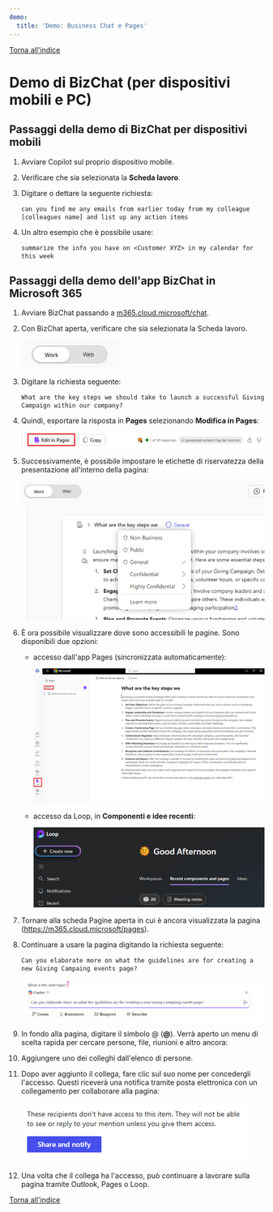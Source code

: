 ```yaml
---
demo:
  title: 'Demo: Business Chat e Pages'
---
```


[Torna all'indice](https://microsoftlearning.github.io/MS-4012-Microsoft-Copilot-Web-Based-Interactive-Experience-for-Executives/)

# Demo di BizChat (per dispositivi mobili e PC)

## Passaggi della demo di BizChat per dispositivi mobili

1. Avviare Copilot sul proprio dispositivo mobile.

1. Verificare che sia selezionata la **Scheda lavoro**.

1. Digitare o dettare la seguente richiesta:

   ```text
   can you find me any emails from earlier today from my colleague [colleagues name] and list up any action items
   ```
1. Un altro esempio che è possibile usare:

   ```text
   summarize the info you have on <Customer XYZ> in my calendar for this week
   ```

## Passaggi della demo dell'app BizChat in Microsoft 365

1. Avviare BizChat passando a [m365.cloud.microsoft/chat](https://m365.cloud.microsoft/chat).

1. Con BizChat aperta, verificare che sia selezionata la Scheda lavoro.

    ![Screenshot che mostra la Scheda lavoro in BizChat.](../Demos/Media/work-tab.png)

1. Digitare la richiesta seguente:

    ```text
    What are the key steps we should take to launch a successful Giving Campaign within our company?
    ```

1. Quindi, esportare la risposta in **Pages** selezionando **Modifica in Pages**:

    ![Screenshot che mostra Pages in Bizchat.](../Demos/Media/edit-in-pages.png)

1. Successivamente, è possibile impostare le etichette di riservatezza della presentazione all'interno della pagina:

    ![Screenshot che mostra la condivisione e la notifica in Pages.](../Demos/Media/Pages-tags.png)

1. È ora possibile visualizzare dove sono accessibili le pagine. Sono disponibili due opzioni:

    - accesso dall'app Pages (sincronizzata automaticamente):

        ![Screenshot che mostra l'app Pages.](../Demos/Media/access-pages.png)

    - accesso da Loop, in **Componenti e idee recenti**:

        ![Screenshot che mostra Loop.](../Demos/Media/recent-components.png)

1. Tornare alla scheda Pagine aperta in cui è ancora visualizzata la pagina (https://m365.cloud.microsoft/pages).

1. Continuare a usare la pagina digitando la richiesta seguente:

     ```text
     Can you elaborate more on what the guidelines are for creating a new Giving Campaing events page?
     ```

     ![Screenshot che mostra l'app Pages.](../Demos/Media/next-topic-pages.png)

1. In fondo alla pagina, digitare il simbolo @ (**@**). Verrà aperto un menu di scelta rapida per cercare persone, file, riunioni e altro ancora:

1. Aggiungere uno dei colleghi dall'elenco di persone.

1. Dopo aver aggiunto il collega, fare clic sul suo nome per concedergli l'accesso. Questi riceverà una notifica tramite posta elettronica con un collegamento per collaborare alla pagina:

    ![Screenshot che mostra la condivisione e la notifica in Pages.](../Demos/Media/share.png)

1. Una volta che il collega ha l'accesso, può continuare a lavorare sulla pagina tramite Outlook, Pages o Loop. 


[Torna all'indice](https://microsoftlearning.github.io/MS-4012-Microsoft-Copilot-Web-Based-Interactive-Experience-for-Executives/)
